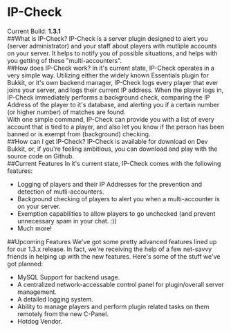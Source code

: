 IP-Check
========
Current Build: **1.3.1**  
##What is IP-Check?
IP-Check is a server plugin designed to alert you (server administrator) and your staff about players with mutliple accounts on your server. It helps to notify you of possible situations, and helps with you getting of these "multi-accounters".  
##How does IP-Check work?
In it's current state, IP-Check operates in a very simple way. Utilizing either the widely known Essentials plugin for Bukkit, or it's own backend manager, IP-Check logs every player that ever joins your server, and logs their current IP address. When the player logs in, IP-Check immediately performs a background check, comparing the IP Address of the player to it's database, and alerting you if a certain number (or higher number) of matches are found.  
With one simple command, IP-Check can provide you with a list of every account that is tied to a player, and also let you know if the person has been banned or is exempt from (background) checking.  
##How can I get IP-Check?
IP-Check is available for download on Dev Bukkit, or, if you're feeling ambitious, you can download and play with the source code on Github.  
##Current Features
In it's current state, IP-Check comes with the following features:  
   * Logging of players and their IP Addresses for the prevention and detection of mutli-accounters.  
   * Background checking of players to alert you when a multi-accounter is on your server.  
   * Exemption capabilities to allow players to go unchecked (and prevent unnecessary spam in your chat. :))  
   * Much more!  

##Upcoming Features
We've got some pretty advanced features lined up for our 1.3.x release. In fact, we're receiving the help of a few net-savvy friends in helping up with the new features. Here's some of the stuff we've got planned:  
   * MySQL Support for backend usage.  
   * A centralized network-accessable control panel for plugin/overall server management.  
   * A detailed logging system. 
   * Ability to manage players and perform plugin related tasks on them remotely from the new C-Panel.  
   * Hotdog Vendor.  
